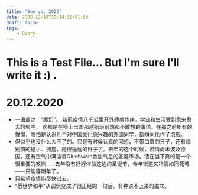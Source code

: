 ```yaml
---
title: "See ya, 2020"
date: 2020-12-19T15:14:10+01:00
draft: false
tags:
    - Diary
---
```


# This is a Test File... But I'm sure I'll write it :) .

# 20.12.2020

- 一语盖之，“魔幻”。 新冠疫情八千公里开外肆虐作序，学业和生活受到愈来愈大的影响， 这都是在搭上出国那趟航班前想都不敢想的事情。在那之前所有的憧憬，哪怕是认识几个对中国文化感兴趣的外国同学，都瞬间化作了泡影。
- 但似乎也没什么大不了的。只是有时候认真的回想，不带口罩的日子，还有临别前的握手、拥抱，是很遥远的日子了。去年的这个时候，疫情尚未波及德国，还有空气中满溢着Gluehwein香甜气息的圣诞市场。活在当下真的是一个很重要的教训……去年没有好好体验这边的圣诞节，今年街道又冷清如同死城——只能等明年了。
- 只希望疫情能尽快过去。
- “愿世界和平”从调侃变成了很正经的一句话。有种说不上来的滋味。
